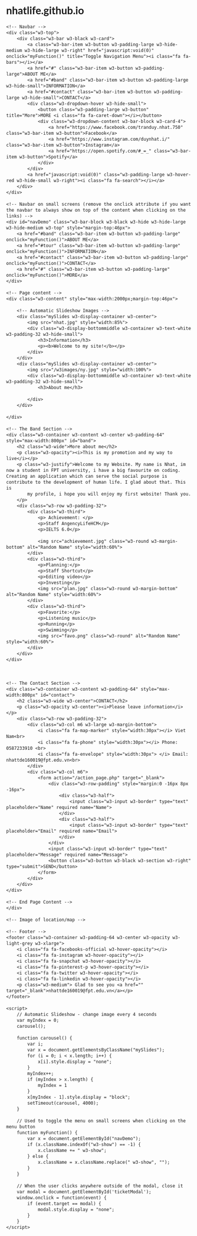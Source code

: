 # nhatlife.github.io
<!DOCTYPE html>
<html lang="en">
<title>Itsanhat.life</title>
<meta charset="UTF-8">
<meta name="viewport" content="width=device-width, initial-scale=1">
<link rel="stylesheet" href="https://www.w3schools.com/w3css/4/w3.css">
<link rel="stylesheet" href="https://fonts.googleapis.com/css?family=Lato">
<link rel="stylesheet" href="https://cdnjs.cloudflare.com/ajax/libs/font-awesome/4.7.0/css/font-awesome.min.css">
<style>
    body {
        font-family: "Lato", sans-serif
    }
    
    .mySlides {
        display: none
    }
</style>

<body>

    <!-- Navbar -->
    <div class="w3-top">
        <div class="w3-bar w3-black w3-card">
            <a class="w3-bar-item w3-button w3-padding-large w3-hide-medium w3-hide-large w3-right" href="javascript:void(0)" onclick="myFunction()" title="Toggle Navigation Menu"><i class="fa fa-bars"></i></a>
            <a href="#" class="w3-bar-item w3-button w3-padding-large">ABOUT ME</a>
            <a href="#band" class="w3-bar-item w3-button w3-padding-large w3-hide-small">INFORMATION</a>
            <a href="#contact" class="w3-bar-item w3-button w3-padding-large w3-hide-small">CONTACT</a>
            <div class="w3-dropdown-hover w3-hide-small">
                <button class="w3-padding-large w3-button" title="More">MORE <i class="fa fa-caret-down"></i></button>
                <div class="w3-dropdown-content w3-bar-block w3-card-4">
                    <a href="https://www.facebook.com/tranduy.nhat.750" class="w3-bar-item w3-button">Facebook</a>
                    <a href="https://www.instagram.com/duynhat.i/" class="w3-bar-item w3-button">Instagram</a>
                    <a href="https://open.spotify.com/#_=_" class="w3-bar-item w3-button">Spotify</a>
                </div>
            </div>
            <a href="javascript:void(0)" class="w3-padding-large w3-hover-red w3-hide-small w3-right"><i class="fa fa-search"></i></a>
        </div>
    </div>

    <!-- Navbar on small screens (remove the onclick attribute if you want the navbar to always show on top of the content when clicking on the links) -->
    <div id="navDemo" class="w3-bar-block w3-black w3-hide w3-hide-large w3-hide-medium w3-top" style="margin-top:46px">
        <a href="#band" class="w3-bar-item w3-button w3-padding-large" onclick="myFunction()">ABOUT ME</a>
        <a href="#tour" class="w3-bar-item w3-button w3-padding-large" onclick="myFunction()">INFORMATION</a>
        <a href="#contact" class="w3-bar-item w3-button w3-padding-large" onclick="myFunction()">CONTACT</a>
        <a href="#" class="w3-bar-item w3-button w3-padding-large" onclick="myFunction()">MORE</a>
    </div>

    <!-- Page content -->
    <div class="w3-content" style="max-width:2000px;margin-top:46px">

        <!-- Automatic Slideshow Images -->
        <div class="mySlides w3-display-container w3-center">
            <img src="nhat.jpg" style="width:85%">
            <div class="w3-display-bottommiddle w3-container w3-text-white w3-padding-32 w3-hide-small">
                <h3>Information</h3>
                <p><b>Welcome to my site!</b></p>
            </div>
        </div>
        <div class="mySlides w3-display-container w3-center">
            <img src="/w3images/ny.jpg" style="width:100%">
            <div class="w3-display-bottommiddle w3-container w3-text-white w3-padding-32 w3-hide-small">
                <h3>About me</h3>

            </div>
        </div>

    </div>

    <!-- The Band Section -->
    <div class="w3-container w3-content w3-center w3-padding-64" style="max-width:800px" id="band">
        <h2 class="w3-wide">More about me</h2>
        <p class="w3-opacity"><i>This is my promotion and my way to live</i></p>
        <p class="w3-justify">Welcome to my Website. My name is Nhat, im now a student in FPT university, i have a big favourite on coding. Creating an application which can serve the social purpose is contribute to the development of human life. I glad about that. This is
            my profile, i hope you will enjoy my first website! Thank you.
        </p>
        <div class="w3-row w3-padding-32">
            <div class="w3-third">
                <p> Achievement: </p>
                <p>Staff AngencyLifeHCM</p>
                <p>IELTS 6.0</p>

                <img src="achievement.jpg" class="w3-round w3-margin-bottom" alt="Random Name" style="width:60%">
            </div>
            <div class="w3-third">
                <p>Planning:</p>
                <p>Staff Shortcut</p>
                <p>Editing video</p>
                <p>Investing</p>
                <img src="plan.jpg" class="w3-round w3-margin-bottom" alt="Random Name" style="width:60%">
            </div>
            <div class="w3-third">
                <p>Favorite:</p>
                <p>Listening music</p>
                <p>Running</p>
                <p>Swimming</p>
                <img src="favo.png" class="w3-round" alt="Random Name" style="width:60%">
            </div>
        </div>
    </div>



    <!-- The Contact Section -->
    <div class="w3-container w3-content w3-padding-64" style="max-width:800px" id="contact">
        <h2 class="w3-wide w3-center">CONTACT</h2>
        <p class="w3-opacity w3-center"><i>Please leave information</i></p>
        <div class="w3-row w3-padding-32">
            <div class="w3-col m6 w3-large w3-margin-bottom">
                <i class="fa fa-map-marker" style="width:30px"></i> Viet Nam<br>
                <i class="fa fa-phone" style="width:30px"></i> Phone: 0587233910 <br>
                <i class="fa fa-envelope" style="width:30px"> </i> Email: nhattde160019@fpt.edu.vn<br>
            </div>
            <div class="w3-col m6">
                <form action="/action_page.php" target="_blank">
                    <div class="w3-row-padding" style="margin:0 -16px 8px -16px">
                        <div class="w3-half">
                            <input class="w3-input w3-border" type="text" placeholder="Name" required name="Name">
                        </div>
                        <div class="w3-half">
                            <input class="w3-input w3-border" type="text" placeholder="Email" required name="Email">
                        </div>
                    </div>
                    <input class="w3-input w3-border" type="text" placeholder="Message" required name="Message">
                    <button class="w3-button w3-black w3-section w3-right" type="submit">SEND</button>
                </form>
            </div>
        </div>
    </div>

    <!-- End Page Content -->
    </div>

    <!-- Image of location/map -->

    <!-- Footer -->
    <footer class="w3-container w3-padding-64 w3-center w3-opacity w3-light-grey w3-xlarge">
        <i class="fa fa-facebooks-official w3-hover-opacity"></i>
        <i class="fa fa-instagram w3-hover-opacity"></i>
        <i class="fa fa-snapchat w3-hover-opacity"></i>
        <i class="fa fa-pinterest-p w3-hover-opacity"></i>
        <i class="fa fa-twitter w3-hover-opacity"></i>
        <i class="fa fa-linkedin w3-hover-opacity"></i>
        <p class="w3-medium"> Glad to see you <a href="" target="_blank">nhattde160019@fpt.edu.vn</a></p>
    </footer>

    <script>
        // Automatic Slideshow - change image every 4 seconds
        var myIndex = 0;
        carousel();

        function carousel() {
            var i;
            var x = document.getElementsByClassName("mySlides");
            for (i = 0; i < x.length; i++) {
                x[i].style.display = "none";
            }
            myIndex++;
            if (myIndex > x.length) {
                myIndex = 1
            }
            x[myIndex - 1].style.display = "block";
            setTimeout(carousel, 4000);
        }

        // Used to toggle the menu on small screens when clicking on the menu button
        function myFunction() {
            var x = document.getElementById("navDemo");
            if (x.className.indexOf("w3-show") == -1) {
                x.className += " w3-show";
            } else {
                x.className = x.className.replace(" w3-show", "");
            }
        }

        // When the user clicks anywhere outside of the modal, close it
        var modal = document.getElementById('ticketModal');
        window.onclick = function(event) {
            if (event.target == modal) {
                modal.style.display = "none";
            }
        }
    </script>

</body>

</html>
